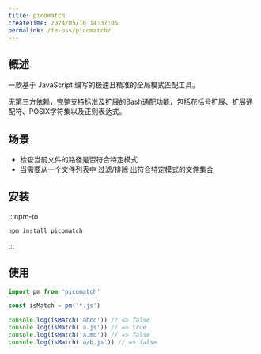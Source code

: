 ```yaml
---
title: picomatch
createTime: 2024/05/10 14:37:05
permalink: /fe-oss/picomatch/
---
```


<Badge text="NodeJS 12+" />

<RepoCard repo="micromatch/picomatch" />

## 概述

一款基于 JavaScript 编写的极速且精准的全局模式匹配工具。

无第三方依赖，完整支持标准及扩展的Bash通配功能，包括花括号扩展、扩展通配符、POSIX字符集以及正则表达式。

## 场景

- 检查当前文件的路径是否符合特定模式
- 当需要从一个文件列表中 过滤/排除 出符合特定模式的文件集合

## 安装

:::npm-to

```sh
npm install picomatch
```

:::

## 使用

```ts
import pm from 'picomatch'

const isMatch = pm('*.js')

console.log(isMatch('abcd')) // => false
console.log(isMatch('a.js')) // => true
console.log(isMatch('a.md')) // => false
console.log(isMatch('a/b.js')) // => false
```
